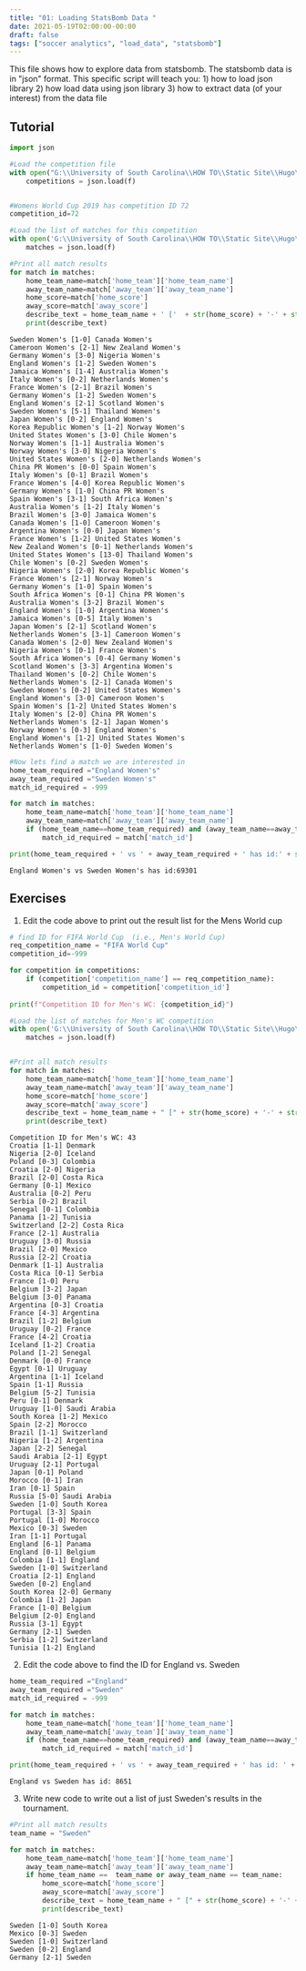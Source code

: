 ```yaml
---
title: "01: Loading StatsBomb Data "
date: 2021-05-19T02:00:00-00:00
draft: false
tags: ["soccer analytics", "load_data", "statsbomb"]
---
```


This file shows how to explore data from statsbomb.
The statsbomb data is in "json" format.
This specific script will teach you:
    1) how to load json library
    2) how load data using json library
    3) how to extract data (of your interest) from the data file

## Tutorial


```python
import json

#Load the competition file
with open("G:\\University of South Carolina\\HOW TO\\Static Site\\Hugo\\soccer_analytics\\data\\statsbomb\\competitions.json") as f:
    competitions = json.load(f)


#Womens World Cup 2019 has competition ID 72
competition_id=72

#Load the list of matches for this competition
with open('G:\\University of South Carolina\\HOW TO\\Static Site\\Hugo\\soccer_analytics\\data\\statsbomb\\matches\\'+str(competition_id)+'\\30.json') as f:
    matches = json.load(f)
```


```python
#Print all match results
for match in matches:
    home_team_name=match['home_team']['home_team_name']
    away_team_name=match['away_team']['away_team_name']
    home_score=match['home_score']
    away_score=match['away_score']
    describe_text = home_team_name + ' ['  + str(home_score) + '-' + str(away_score) + '] ' + away_team_name
    print(describe_text)
```

    Sweden Women's [1-0] Canada Women's
    Cameroon Women's [2-1] New Zealand Women's
    Germany Women's [3-0] Nigeria Women's
    England Women's [1-2] Sweden Women's
    Jamaica Women's [1-4] Australia Women's
    Italy Women's [0-2] Netherlands Women's
    France Women's [2-1] Brazil Women's
    Germany Women's [1-2] Sweden Women's
    England Women's [2-1] Scotland Women's
    Sweden Women's [5-1] Thailand Women's
    Japan Women's [0-2] England Women's
    Korea Republic Women's [1-2] Norway Women's
    United States Women's [3-0] Chile Women's
    Norway Women's [1-1] Australia Women's
    Norway Women's [3-0] Nigeria Women's
    United States Women's [2-0] Netherlands Women's
    China PR Women's [0-0] Spain Women's
    Italy Women's [0-1] Brazil Women's
    France Women's [4-0] Korea Republic Women's
    Germany Women's [1-0] China PR Women's
    Spain Women's [3-1] South Africa Women's
    Australia Women's [1-2] Italy Women's
    Brazil Women's [3-0] Jamaica Women's
    Canada Women's [1-0] Cameroon Women's
    Argentina Women's [0-0] Japan Women's
    France Women's [1-2] United States Women's
    New Zealand Women's [0-1] Netherlands Women's
    United States Women's [13-0] Thailand Women's
    Chile Women's [0-2] Sweden Women's
    Nigeria Women's [2-0] Korea Republic Women's
    France Women's [2-1] Norway Women's
    Germany Women's [1-0] Spain Women's
    South Africa Women's [0-1] China PR Women's
    Australia Women's [3-2] Brazil Women's
    England Women's [1-0] Argentina Women's
    Jamaica Women's [0-5] Italy Women's
    Japan Women's [2-1] Scotland Women's
    Netherlands Women's [3-1] Cameroon Women's
    Canada Women's [2-0] New Zealand Women's
    Nigeria Women's [0-1] France Women's
    South Africa Women's [0-4] Germany Women's
    Scotland Women's [3-3] Argentina Women's
    Thailand Women's [0-2] Chile Women's
    Netherlands Women's [2-1] Canada Women's
    Sweden Women's [0-2] United States Women's
    England Women's [3-0] Cameroon Women's
    Spain Women's [1-2] United States Women's
    Italy Women's [2-0] China PR Women's
    Netherlands Women's [2-1] Japan Women's
    Norway Women's [0-3] England Women's
    England Women's [1-2] United States Women's
    Netherlands Women's [1-0] Sweden Women's
    


```python
#Now lets find a match we are interested in
home_team_required ="England Women's"
away_team_required ="Sweden Women's"
match_id_required = -999

for match in matches:
    home_team_name=match['home_team']['home_team_name']
    away_team_name=match['away_team']['away_team_name']
    if (home_team_name==home_team_required) and (away_team_name==away_team_required):
        match_id_required = match['match_id']

print(home_team_required + ' vs ' + away_team_required + ' has id:' + str(match_id_required))
```

    England Women's vs Sweden Women's has id:69301
    

## Exercises

1. Edit the code above to print out the result list for the Mens World cup 


```python
# find ID for FIFA World Cup  (i.e., Men's World Cup)
req_competition_name = "FIFA World Cup"
competition_id=-999

for competition in competitions:
    if (competition['competition_name'] == req_competition_name):
        competition_id = competition['competition_id']
       
print(f"Competition ID for Men's WC: {competition_id}")

#Load the list of matches for Men's WC competition
with open('G:\\University of South Carolina\\HOW TO\\Static Site\\Hugo\\soccer_analytics\\data\\statsbomb\\matches\\'+str(competition_id)+'\\3.json') as f:
    matches = json.load(f)        


#Print all match results
for match in matches:
    home_team_name=match['home_team']['home_team_name']
    away_team_name=match['away_team']['away_team_name']
    home_score=match['home_score']
    away_score=match['away_score']
    describe_text = home_team_name + " [" + str(home_score) + '-' + str(away_score) + "] " +  away_team_name
    print(describe_text)
```

	Competition ID for Men's WC: 43
	Croatia [1-1] Denmark
	Nigeria [2-0] Iceland
	Poland [0-3] Colombia
	Croatia [2-0] Nigeria
	Brazil [2-0] Costa Rica
	Germany [0-1] Mexico
	Australia [0-2] Peru
	Serbia [0-2] Brazil
	Senegal [0-1] Colombia
	Panama [1-2] Tunisia
	Switzerland [2-2] Costa Rica
	France [2-1] Australia
	Uruguay [3-0] Russia
	Brazil [2-0] Mexico
	Russia [2-2] Croatia
	Denmark [1-1] Australia
	Costa Rica [0-1] Serbia
	France [1-0] Peru
	Belgium [3-2] Japan
	Belgium [3-0] Panama
	Argentina [0-3] Croatia
	France [4-3] Argentina
	Brazil [1-2] Belgium
	Uruguay [0-2] France
	France [4-2] Croatia
	Iceland [1-2] Croatia
	Poland [1-2] Senegal
	Denmark [0-0] France
	Egypt [0-1] Uruguay
	Argentina [1-1] Iceland
	Spain [1-1] Russia
	Belgium [5-2] Tunisia
	Peru [0-1] Denmark
	Uruguay [1-0] Saudi Arabia
	South Korea [1-2] Mexico
	Spain [2-2] Morocco
	Brazil [1-1] Switzerland
	Nigeria [1-2] Argentina
	Japan [2-2] Senegal
	Saudi Arabia [2-1] Egypt
	Uruguay [2-1] Portugal
	Japan [0-1] Poland
	Morocco [0-1] Iran
	Iran [0-1] Spain
	Russia [5-0] Saudi Arabia
	Sweden [1-0] South Korea
	Portugal [3-3] Spain
	Portugal [1-0] Morocco
	Mexico [0-3] Sweden
	Iran [1-1] Portugal
	England [6-1] Panama
	England [0-1] Belgium
	Colombia [1-1] England
	Sweden [1-0] Switzerland
	Croatia [2-1] England
	Sweden [0-2] England
	South Korea [2-0] Germany
	Colombia [1-2] Japan
	France [1-0] Belgium
	Belgium [2-0] England
	Russia [3-1] Egypt
	Germany [2-1] Sweden
	Serbia [1-2] Switzerland
	Tunisia [1-2] England
    

2. Edit the code above to find the ID for England vs. Sweden


```python
home_team_required ="England"
away_team_required ="Sweden"
match_id_required = -999

for match in matches:
    home_team_name=match['home_team']['home_team_name']
    away_team_name=match['away_team']['away_team_name']
    if (home_team_name==home_team_required) and (away_team_name==away_team_required) or(away_team_name==home_team_required) and (home_team_name==away_team_required) :
        match_id_required = match['match_id']

print(home_team_required + ' vs ' + away_team_required + ' has id: ' + str(match_id_required))

```

    England vs Sweden has id: 8651
    

3. Write new code to write out a list of just Sweden's results in the tournament.


```python
#Print all match results
team_name = "Sweden"

for match in matches:
    home_team_name=match['home_team']['home_team_name']
    away_team_name=match['away_team']['away_team_name']
    if home_team_name ==  team_name or away_team_name == team_name: 
        home_score=match['home_score']
        away_score=match['away_score']
        describe_text = home_team_name + " [" + str(home_score) + '-' + str(away_score) + "] " +  away_team_name
        print(describe_text)

```

    Sweden [1-0] South Korea
    Mexico [0-3] Sweden
    Sweden [1-0] Switzerland
    Sweden [0-2] England
    Germany [2-1] Sweden
    
